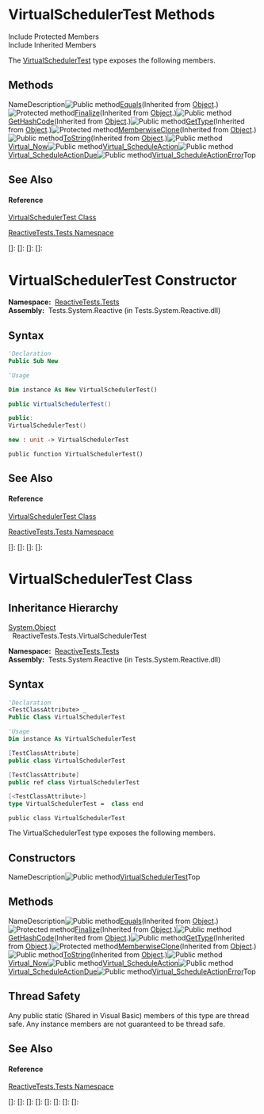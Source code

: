 # VirtualSchedulerTest Methods

Include Protected Members  
Include Inherited Members

The [VirtualSchedulerTest](VirtualSchedulerTest\VirtualSchedulerTest.md) type exposes the following members.

## Methods

NameDescription![Public method](images\Hh303103.pubmethod(en-us,VS.103).gif "Public method")[Equals](https://msdn.microsoft.com/en-us/library/m:system.object.equals(system.object)(v=VS.103))(Inherited from [Object](https://msdn.microsoft.com/en-us/library/e5kfa45b).)![Protected method](images\Hh303103.protmethod(en-us,VS.103).gif "Protected method")[Finalize](https://msdn.microsoft.com/en-us/library/4k87zsw7)(Inherited from [Object](https://msdn.microsoft.com/en-us/library/e5kfa45b).)![Public method](images\Hh303103.pubmethod(en-us,VS.103).gif "Public method")[GetHashCode](https://msdn.microsoft.com/en-us/library/zdee4b3y)(Inherited from [Object](https://msdn.microsoft.com/en-us/library/e5kfa45b).)![Public method](images\Hh303103.pubmethod(en-us,VS.103).gif "Public method")[GetType](https://msdn.microsoft.com/en-us/library/dfwy45w9)(Inherited from [Object](https://msdn.microsoft.com/en-us/library/e5kfa45b).)![Protected method](images\Hh303103.protmethod(en-us,VS.103).gif "Protected method")[MemberwiseClone](https://msdn.microsoft.com/en-us/library/57ctke0a)(Inherited from [Object](https://msdn.microsoft.com/en-us/library/e5kfa45b).)![Public method](images\Hh303103.pubmethod(en-us,VS.103).gif "Public method")[ToString](https://msdn.microsoft.com/en-us/library/7bxwbwt2)(Inherited from [Object](https://msdn.microsoft.com/en-us/library/e5kfa45b).)![Public method](images\Hh303103.pubmethod(en-us,VS.103).gif "Public method")[Virtual\_Now](Virtual\VirtualSchedulerTest.Virtual_Now.md)![Public method](images\Hh303103.pubmethod(en-us,VS.103).gif "Public method")[Virtual\_ScheduleAction](Virtual\VirtualSchedulerTest.Virtual_ScheduleAction.md)![Public method](images\Hh303103.pubmethod(en-us,VS.103).gif "Public method")[Virtual\_ScheduleActionDue](Virtual\VirtualSchedulerTest.Virtual_ScheduleActionDue.md)![Public method](images\Hh303103.pubmethod(en-us,VS.103).gif "Public method")[Virtual\_ScheduleActionError](Virtual\VirtualSchedulerTest.Virtual_ScheduleActionError.md)Top

## See Also

#### Reference

[VirtualSchedulerTest Class](VirtualSchedulerTest\VirtualSchedulerTest.md)

[ReactiveTests.Tests Namespace](ReactiveTests.Tests\ReactiveTests.Tests.md)

[]: 
[]: 
[]: 
[]: 
# VirtualSchedulerTest Constructor

**Namespace:**  [ReactiveTests.Tests](ReactiveTests.Tests\ReactiveTests.Tests.md)  
**Assembly:**  Tests.System.Reactive (in Tests.System.Reactive.dll)

## Syntax

```vb
'Declaration
Public Sub New
```

```vb
'Usage

Dim instance As New VirtualSchedulerTest()
```

```csharp
public VirtualSchedulerTest()
```

```c++
public:
VirtualSchedulerTest()
```

```fsharp
new : unit -> VirtualSchedulerTest
```

```jscript
public function VirtualSchedulerTest()
```

## See Also

#### Reference

[VirtualSchedulerTest Class](VirtualSchedulerTest\VirtualSchedulerTest.md)

[ReactiveTests.Tests Namespace](ReactiveTests.Tests\ReactiveTests.Tests.md)

[]: 
[]: 
[]: 
[]: 
# VirtualSchedulerTest Class

## Inheritance Hierarchy

[System.Object](https://msdn.microsoft.com/en-us/library/e5kfa45b)  
  ReactiveTests.Tests.VirtualSchedulerTest

**Namespace:**  [ReactiveTests.Tests](ReactiveTests.Tests\ReactiveTests.Tests.md)  
**Assembly:**  Tests.System.Reactive (in Tests.System.Reactive.dll)

## Syntax

```vb
'Declaration
<TestClassAttribute> _
Public Class VirtualSchedulerTest
```

```vb
'Usage
Dim instance As VirtualSchedulerTest
```

```csharp
[TestClassAttribute]
public class VirtualSchedulerTest
```

```c++
[TestClassAttribute]
public ref class VirtualSchedulerTest
```

```fsharp
[<TestClassAttribute>]
type VirtualSchedulerTest =  class end
```

```jscript
public class VirtualSchedulerTest
```

The VirtualSchedulerTest type exposes the following members.

## Constructors

NameDescription![Public method](images\Hh303103.pubmethod(en-us,VS.103).gif "Public method")[VirtualSchedulerTest](VirtualSchedulerTest\VirtualSchedulerTest.md)Top

## Methods

NameDescription![Public method](images\Hh303103.pubmethod(en-us,VS.103).gif "Public method")[Equals](https://msdn.microsoft.com/en-us/library/m:system.object.equals(system.object)(v=VS.103))(Inherited from [Object](https://msdn.microsoft.com/en-us/library/e5kfa45b).)![Protected method](images\Hh303103.protmethod(en-us,VS.103).gif "Protected method")[Finalize](https://msdn.microsoft.com/en-us/library/4k87zsw7)(Inherited from [Object](https://msdn.microsoft.com/en-us/library/e5kfa45b).)![Public method](images\Hh303103.pubmethod(en-us,VS.103).gif "Public method")[GetHashCode](https://msdn.microsoft.com/en-us/library/zdee4b3y)(Inherited from [Object](https://msdn.microsoft.com/en-us/library/e5kfa45b).)![Public method](images\Hh303103.pubmethod(en-us,VS.103).gif "Public method")[GetType](https://msdn.microsoft.com/en-us/library/dfwy45w9)(Inherited from [Object](https://msdn.microsoft.com/en-us/library/e5kfa45b).)![Protected method](images\Hh303103.protmethod(en-us,VS.103).gif "Protected method")[MemberwiseClone](https://msdn.microsoft.com/en-us/library/57ctke0a)(Inherited from [Object](https://msdn.microsoft.com/en-us/library/e5kfa45b).)![Public method](images\Hh303103.pubmethod(en-us,VS.103).gif "Public method")[ToString](https://msdn.microsoft.com/en-us/library/7bxwbwt2)(Inherited from [Object](https://msdn.microsoft.com/en-us/library/e5kfa45b).)![Public method](images\Hh303103.pubmethod(en-us,VS.103).gif "Public method")[Virtual\_Now](Virtual\VirtualSchedulerTest.Virtual_Now.md)![Public method](images\Hh303103.pubmethod(en-us,VS.103).gif "Public method")[Virtual\_ScheduleAction](Virtual\VirtualSchedulerTest.Virtual_ScheduleAction.md)![Public method](images\Hh303103.pubmethod(en-us,VS.103).gif "Public method")[Virtual\_ScheduleActionDue](Virtual\VirtualSchedulerTest.Virtual_ScheduleActionDue.md)![Public method](images\Hh303103.pubmethod(en-us,VS.103).gif "Public method")[Virtual\_ScheduleActionError](Virtual\VirtualSchedulerTest.Virtual_ScheduleActionError.md)Top

## Thread Safety

Any public static (Shared in Visual Basic) members of this type are thread safe. Any instance members are not guaranteed to be thread safe.

## See Also

#### Reference

[ReactiveTests.Tests Namespace](ReactiveTests.Tests\ReactiveTests.Tests.md)

[]: 
[]: 
[]: 
[]: 
[]: 
[]: 
[]: 
[]: 